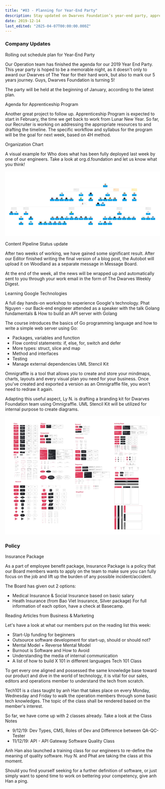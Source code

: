 ```yaml
---
title: "#03 - Planning for Year-End Party"
description: Stay updated on Dwarves Foundation’s year-end party, apprenticeship program, insurance policies, tech workshops, and ongoing training classes to boost team skills and benefits.
date: 2019-12-14
last_edited: "2025-04-07T00:00:00.000Z"
---
```


### Company Updates

Rolling out schedule plan for Year-End Party

Our Operation team has finished the agenda for our 2019 Year End Party. This year party is hoped to be a memorable night, as it doesn't only to award our Dwarves of The Year for their hard work, but also to mark our 5 years journey. Guys, Dwarves Foundation is turning 5!

The party will be held at the beginning of January, according to the latest plan.

Agenda for Apprenticeship Program

Another great project to follow up. Apprenticeship Program is expected to start in February, the time we get back to work from Lunar New Year. So far, our Recruiter is working on addressing the appropriate resources to and drafting the timeline. The specific workflow and syllabus for the program will be the goal for next week, based on 4H method.

Organization Chart

A visual example for Who does what has been fully deployed last week by one of our engineers. Take a look at org.d.foundation and let us know what you think!

![](assets/notion-image-1744007183972-l6nys.webp)

Content Pipeline Status update

After two weeks of working, we have gained some significant result. After our Editor finished writing the final version of a blog post, the Autobot will upload it on Woodland as a separate message in Message Board.

At the end of the week, all the news will be wrapped up and automatically sent to you through your work email in the form of The Dwarves Weekly Digest.

Learning Google Technologies

A full day hands-on workshop to experience Google's technology. Phat Nguyen - our Back-end engineer attended as a speaker with the talk Golang fundamentals & How to build an API server with Golang

The course introduces the basics of Go programming language and how to write a simple web server using Go:

- Packages, variables and function
- Flow control statements: if, else, for, switch and defer
- More types: struct, slice and map
- Method and interfaces
- Testing
- Manage external dependencies
  UML Stencil Kit

Omnigraffle is a tool that allows you to create and store your mindmaps, charts, layouts and every visual plan you need for your business. Once you've created and exported a version as an Omnigraffle file, you won't need to redraw it again.

Adapting this useful aspect, Ly N. is drafting a branding kit for Dwarves Foundation team using Omnigraffle. UML Stencil Kit will be utilized for internal purpose to create diagrams.

![](assets/notion-image-1744007184113-mnyt0.webp)

### Policy

Insurance Package

As a part of employee benefit package, Insurance Package is a policy that our Board members wants to apply on the team to make sure you can fully focus on the job and lift up the burden of any possible incident/accident.

The Board has given out 2 options:

- Medical Insurance & Social Insurance based on basic salary
- Heath Insurance (from Bao Viet Insurance, Silver package)
  For full information of each option, have a check at Basecamp.

Reading Articles from Business & Marketing

Let's have a look at what our members put on the reading list this week:

- Start-Up funding for beginners
- Outsource software development for start-up, should or should not?
- Mental Model + Reverse Mental Model
- Burnout is Software and How to Avoid
- Understanding the media of internal communication
- A list of how to build X 101 in different languages
  Tech 101 Class

To get every one aligned and possessed the same knowledge base toward our product and dive in the world of technology, it is vital for our sales, editors and operations member to understand the tech from scratch.

Tech101 is a class taught by anh Han that takes place on every Monday, Wednesday and Friday to walk the operation members through some basic tech knowledges. The topic of the class shall be rendered based on the member's interest.

So far, we have come up with 2 classes already. Take a look at the Class Notes

- 9/12/19: Dev Types, CMS, Roles of Dev and Difference between QA-QC-Tester
- 11/12/19: API - API Gateway
  Software Quality Class

Anh Han also launched a training class for our engineers to re-define the meaning of quality software. Huy N. and Phat are taking the class at this moment.

Should you find yourself seeking for a further definition of software, or just simply want to spend time to work on bettering your competency, give anh Han a ping.

